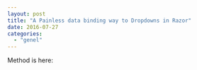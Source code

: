 ```yaml
---
layout: post
title: "A Painless data binding way to Dropdowns in Razor"
date: 2016-07-27
categories: 
  - "genel"
---
```


Method is here:
